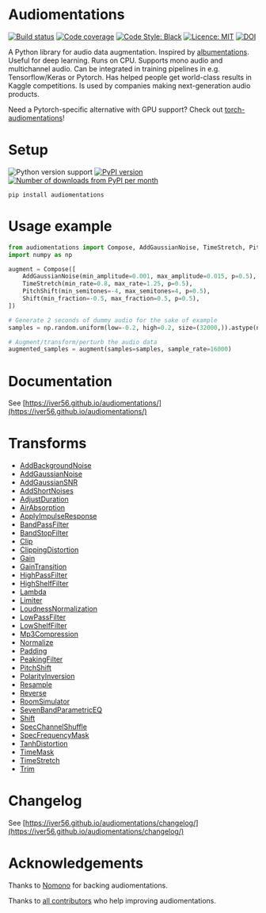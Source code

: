 # Audiomentations

[![Build status](https://img.shields.io/circleci/project/github/iver56/audiomentations/main.svg)](https://circleci.com/gh/iver56/audiomentations)
[![Code coverage](https://img.shields.io/codecov/c/github/iver56/audiomentations/main.svg)](https://codecov.io/gh/iver56/audiomentations)
[![Code Style: Black](https://img.shields.io/badge/code%20style-black-black.svg)](https://github.com/ambv/black)
[![Licence: MIT](https://img.shields.io/pypi/l/audiomentations)](https://github.com/iver56/audiomentations/blob/main/LICENSE)
[![DOI](https://zenodo.org/badge/DOI/10.5281/zenodo.7885479.svg)](https://doi.org/10.5281/zenodo.7885479)

A Python library for audio data augmentation. Inspired by
[albumentations](https://github.com/albu/albumentations). Useful for deep learning. Runs on
CPU. Supports mono audio and multichannel audio. Can be
integrated in training pipelines in e.g. Tensorflow/Keras or Pytorch. Has helped people get
world-class results in Kaggle competitions. Is used by companies making next-generation audio
products.

Need a Pytorch-specific alternative with GPU support? Check out [torch-audiomentations](https://github.com/asteroid-team/torch-audiomentations)!

# Setup

![Python version support](https://img.shields.io/pypi/pyversions/audiomentations)
[![PyPI version](https://img.shields.io/pypi/v/audiomentations.svg?style=flat)](https://pypi.org/project/audiomentations/)
[![Number of downloads from PyPI per month](https://img.shields.io/pypi/dm/audiomentations.svg?style=flat)](https://pypi.org/project/audiomentations/)

`pip install audiomentations`

# Usage example

```python
from audiomentations import Compose, AddGaussianNoise, TimeStretch, PitchShift, Shift
import numpy as np

augment = Compose([
    AddGaussianNoise(min_amplitude=0.001, max_amplitude=0.015, p=0.5),
    TimeStretch(min_rate=0.8, max_rate=1.25, p=0.5),
    PitchShift(min_semitones=-4, max_semitones=4, p=0.5),
    Shift(min_fraction=-0.5, max_fraction=0.5, p=0.5),
])

# Generate 2 seconds of dummy audio for the sake of example
samples = np.random.uniform(low=-0.2, high=0.2, size=(32000,)).astype(np.float32)

# Augment/transform/perturb the audio data
augmented_samples = augment(samples=samples, sample_rate=16000)
```

# Documentation

See [https://iver56.github.io/audiomentations/](https://iver56.github.io/audiomentations/)

# Transforms

* [AddBackgroundNoise](https://iver56.github.io/audiomentations/waveform_transforms/add_background_noise/)
* [AddGaussianNoise](https://iver56.github.io/audiomentations/waveform_transforms/add_gaussian_noise/)
* [AddGaussianSNR](https://iver56.github.io/audiomentations/waveform_transforms/add_gaussian_snr/)
* [AddShortNoises](https://iver56.github.io/audiomentations/waveform_transforms/add_short_noises/)
* [AdjustDuration](https://iver56.github.io/audiomentations/waveform_transforms/adjust_duration/)
* [AirAbsorption](https://iver56.github.io/audiomentations/waveform_transforms/air_absorption/)
* [ApplyImpulseResponse](https://iver56.github.io/audiomentations/waveform_transforms/apply_impulse_response/)
* [BandPassFilter](https://iver56.github.io/audiomentations/waveform_transforms/band_pass_filter/)
* [BandStopFilter](https://iver56.github.io/audiomentations/waveform_transforms/band_stop_filter/)
* [Clip](https://iver56.github.io/audiomentations/waveform_transforms/clip/)
* [ClippingDistortion](https://iver56.github.io/audiomentations/waveform_transforms/clipping_distortion/)
* [Gain](https://iver56.github.io/audiomentations/waveform_transforms/gain/)
* [GainTransition](https://iver56.github.io/audiomentations/waveform_transforms/gain_transition/)
* [HighPassFilter](https://iver56.github.io/audiomentations/waveform_transforms/high_pass_filter/)
* [HighShelfFilter](https://iver56.github.io/audiomentations/waveform_transforms/high_shelf_filter/)
* [Lambda](https://iver56.github.io/audiomentations/waveform_transforms/lambda/)
* [Limiter](https://iver56.github.io/audiomentations/waveform_transforms/limiter/)
* [LoudnessNormalization](https://iver56.github.io/audiomentations/waveform_transforms/loudness_normalization/)
* [LowPassFilter](https://iver56.github.io/audiomentations/waveform_transforms/low_pass_filter/)
* [LowShelfFilter](https://iver56.github.io/audiomentations/waveform_transforms/low_shelf_filter/)
* [Mp3Compression](https://iver56.github.io/audiomentations/waveform_transforms/mp3_compression/)
* [Normalize](https://iver56.github.io/audiomentations/waveform_transforms/normalize/)
* [Padding](https://iver56.github.io/audiomentations/waveform_transforms/padding/)
* [PeakingFilter](https://iver56.github.io/audiomentations/waveform_transforms/peaking_filter/)
* [PitchShift](https://iver56.github.io/audiomentations/waveform_transforms/pitch_shift/)
* [PolarityInversion](https://iver56.github.io/audiomentations/waveform_transforms/polarity_inversion/)
* [Resample](https://iver56.github.io/audiomentations/waveform_transforms/resample/)
* [Reverse](https://iver56.github.io/audiomentations/waveform_transforms/reverse/)
* [RoomSimulator](https://iver56.github.io/audiomentations/waveform_transforms/room_simulator/)
* [SevenBandParametricEQ](https://iver56.github.io/audiomentations/waveform_transforms/seven_band_parametric_eq/)
* [Shift](https://iver56.github.io/audiomentations/waveform_transforms/shift/)
* [SpecChannelShuffle](https://iver56.github.io/audiomentations/spectrogram_transforms/)
* [SpecFrequencyMask](https://iver56.github.io/audiomentations/spectrogram_transforms/)
* [TanhDistortion](https://iver56.github.io/audiomentations/waveform_transforms/tanh_distortion/)
* [TimeMask](https://iver56.github.io/audiomentations/waveform_transforms/time_mask/)
* [TimeStretch](https://iver56.github.io/audiomentations/waveform_transforms/time_stretch/)
* [Trim](https://iver56.github.io/audiomentations/waveform_transforms/trim/)

# Changelog

See [https://iver56.github.io/audiomentations/changelog/](https://iver56.github.io/audiomentations/changelog/)

# Acknowledgements

Thanks to [Nomono](https://nomono.co/) for backing audiomentations.

Thanks to [all contributors](https://github.com/iver56/audiomentations/graphs/contributors) who help improving audiomentations.
